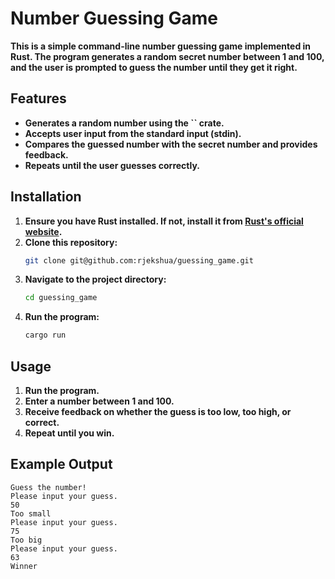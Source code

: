 # **Number Guessing Game**

**This is a simple command-line number guessing game implemented in Rust. The program generates a random secret number between 1 and 100, and the user is prompted to guess the number until they get it right.**

## **Features**

- **Generates a random number using the **************\`\`************** crate.**
- **Accepts user input from the standard input (stdin).**
- **Compares the guessed number with the secret number and provides feedback.**
- **Repeats until the user guesses correctly.**

## **Installation**

1. **Ensure you have Rust installed. If not, install it from ****************[Rust's official website](https://www.rust-lang.org/)****************.**
2. **Clone this repository:**
   ```sh
   git clone git@github.com:rjekshua/guessing_game.git
   ```
3. **Navigate to the project directory:**
   ```sh
   cd guessing_game
   ```
4. **Run the program:**
   ```sh
   cargo run
   ```

## **Usage**

1. **Run the program.**
2. **Enter a number between 1 and 100.**
3. **Receive feedback on whether the guess is too low, too high, or correct.**
4. **Repeat until you win.**

## **Example Output**

```
Guess the number!
Please input your guess.
50
Too small
Please input your guess.
75
Too big
Please input your guess.
63
Winner
```

##

